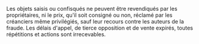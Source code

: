 Les objets saisis ou confisqués ne peuvent être
revendiqués par les propriétaires, ni le prix, qu'il soit consigné ou
non, réclamé par les créanciers même privilégiés, sauf leur recours
contre les auteurs de la fraude.
Les délais d'appel, de tierce opposition et de vente expirés, toutes
répétitions et actions sont irrecevables.